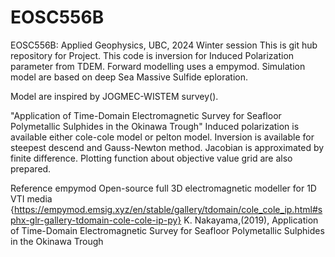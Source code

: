 # EOSC556B
EOSC556B: Applied Geophysics, UBC,  2024 Winter session
This is git hub repository for Project.
This code is inversion for Induced Polarization parameter from TDEM.
Forward modelling uses a empymod.
Simulation model are based on deep Sea Massive Sulfide eploration.

Model are inspired by JOGMEC-WISTEM survey().

"Application of Time-Domain Electromagnetic Survey for Seafloor Polymetallic Sulphides in the Okinawa Trough"
Induced polarization is available either cole-cole model or pelton model.
Inversion is available for steepest descend and Gauss-Newton method.
Jacobian is approximated by finite difference.
Plotting function about objective value grid are also prepared.

Reference
empymod
Open-source full 3D electromagnetic modeller for 1D VTI media 
{https://empymod.emsig.xyz/en/stable/gallery/tdomain/cole_cole_ip.html#sphx-glr-gallery-tdomain-cole-cole-ip-py}
K. Nakayama,(2019), Application of Time-Domain Electromagnetic Survey for Seafloor Polymetallic Sulphides in the Okinawa Trough
